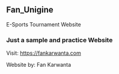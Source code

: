 ## Fan_Unigine
E-Sports Tournament Website

### Just a sample and practice Website

Visit: https://fankarwanta.com



Website by: Fan Karwanta
